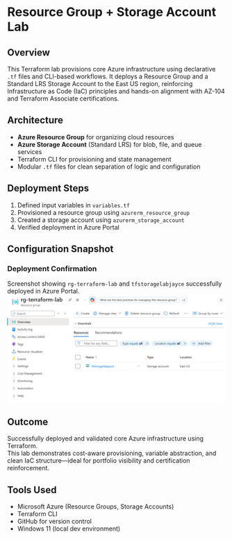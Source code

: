 # Resource Group + Storage Account Lab

## Overview

This Terraform lab provisions core Azure infrastructure using declarative `.tf` files and CLI-based workflows. It deploys a Resource Group and a Standard LRS Storage Account to the East US region, reinforcing Infrastructure as Code (IaC) principles and hands-on alignment with AZ-104 and Terraform Associate certifications.

## Architecture

- **Azure Resource Group** for organizing cloud resources  
- **Azure Storage Account** (Standard LRS) for blob, file, and queue services  
- Terraform CLI for provisioning and state management  
- Modular `.tf` files for clean separation of logic and configuration

## Deployment Steps

1. Defined input variables in `variables.tf`  
2. Provisioned a resource group using `azurerm_resource_group`  
3. Created a storage account using `azurerm_storage_account`  
4. Verified deployment in Azure Portal

## Configuration Snapshot

### Deployment Confirmation  
Screenshot showing `rg-terraform-lab` and `tfstoragelabjayce` successfully deployed in Azure Portal.  
![Deployment Screenshot](./assets/deployment-confirmation.png)

## Outcome

Successfully deployed and validated core Azure infrastructure using Terraform.  
This lab demonstrates cost-aware provisioning, variable abstraction, and clean IaC structure—ideal for portfolio visibility and certification reinforcement.

## Tools Used

- Microsoft Azure (Resource Groups, Storage Accounts)  
- Terraform CLI  
- GitHub for version control  
- Windows 11 (local dev environment)
